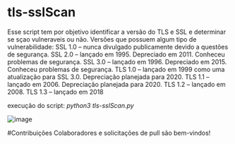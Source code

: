 # tls-sslScan
Esse script tem por objetivo identificar a versão do TLS e SSL e determinar se sçao vulneraveis ou não. 
Versões que possuem algum tipo de vulnerabilidade:
SSL 1.0 – nunca divulgado publicamente devido a questões de segurança.
SSL 2.0 – lançado em 1995. Depreciado em 2011. Conheceu problemas de segurança.
SSL 3.0 – lançado em 1996. Depreciado em 2015. Conheceu problemas de segurança.
TLS 1.0 – lançado em 1999 como uma atualização para SSL 3.0. Depreciação planejada para 2020.
TLS 1.1 – lançado em 2006. Depreciação planejada para 2020.
TLS 1.2 – lançado em 2008.
TLS 1.3 – lançado em 2018

execução do script:
*python3  tls-sslScan.py*

![image](https://github.com/user-attachments/assets/382b678d-129f-440f-968c-ab53b0c29155)

#Contribuições
Colaboradores e solicitações de pull são bem-vindos!


